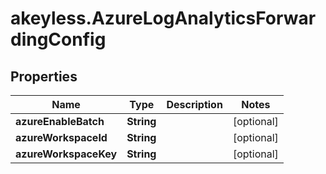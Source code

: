 # akeyless.AzureLogAnalyticsForwardingConfig

## Properties

Name | Type | Description | Notes
------------ | ------------- | ------------- | -------------
**azureEnableBatch** | **String** |  | [optional] 
**azureWorkspaceId** | **String** |  | [optional] 
**azureWorkspaceKey** | **String** |  | [optional] 


